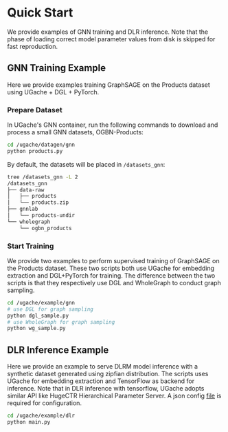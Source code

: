 # Quick Start

We provide examples of GNN training and DLR inference.
Note that the phase of loading correct model parameter values from disk is skipped for fast reproduction.

## GNN Training Example

Here we provide examples training GraphSAGE on the Products dataset using UGache + DGL + PyTorch.

### Prepare Dataset

In UGache's GNN container, run the following commands to download and process a small GNN datasets, OGBN-Products:
```bash
cd /ugache/datagen/gnn
python products.py
```

By default, the datasets will be placed in `/datasets_gnn`:

```bash
tree /datasets_gnn -L 2
/datasets_gnn
├── data-raw
│   ├── products
│   └── products.zip
├── gnnlab
│   └── products-undir
└── wholegraph
    └── ogbn_products
```

### Start Training

We provide two examples to perform supervised training of GraphSAGE on the Products dataset.
These two scripts both use UGache for embedding extraction and DGL+PyTorch for training.
The difference between the two scripts is that they respectively use DGL and WholeGraph to conduct graph sampling.

```bash
cd /ugache/example/gnn
# use DGL for graph sampling
python dgl_sample.py
# use WholeGraph for graph sampling
python wg_sample.py
```

## DLR Inference Example

Here we provide an example to serve DLRM model inference with a synthetic dataset generated using zipfian distribution.
The scripts uses UGache for embedding extraction and TensorFlow as backend for inference.
Note that in DLR inference with tensorflow, UGache adopts similar API like HugeCTR Hierarchical Parameter Server.
A json config [file](dlr/config.json) is required for configuration.

```bash
cd /ugache/example/dlr
python main.py
```
